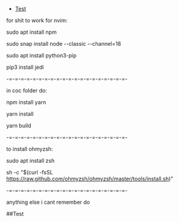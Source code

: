  - [Test](#test)

for shit to work for nvim:

sudo apt install npm

sudo snap install node --classic --channel=18

sudo apt install python3-pip

pip3 install jedi

-=-=-=-=-=-=-=-=-=-=-=-=-=-=-=-=-=-=-=-=-

in coc folder do:

npm install yarn

yarn install

yarn build

-=-=-=-=-=-=-=-=-=-=-=-=-=-=-=-=-=-=-=-=-

to install ohmyzsh:

sudo apt install zsh

sh -c "$(curl -fsSL https://raw.github.com/ohmyzsh/ohmyzsh/master/tools/install.sh)"

-=-=-=-=-=-=-=-=-=-=-=-=-=-=-=-=-=-=-=-=-

anything else i cant remember do 


##Test
